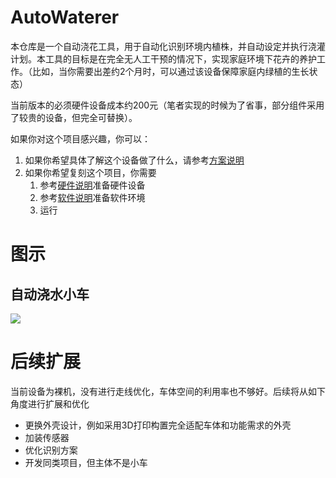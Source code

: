 # AutoWaterer
本仓库是一个自动浇花工具，用于自动化识别环境内植株，并自动设定并执行浇灌计划。本工具的目标是在完全无人工干预的情况下，实现家庭环境下花卉的养护工作。（比如，当你需要出差约2个月时，可以通过该设备保障家庭内绿植的生长状态）

当前版本的必须硬件设备成本约200元（笔者实现的时候为了省事，部分组件采用了较贵的设备，但完全可替换）。

如果你对这个项目感兴趣，你可以：
1. 如果你希望具体了解这个设备做了什么，请参考[方案说明](./Docs/Design.md)
2. 如果你希望复刻这个项目，你需要
   1. 参考[硬件说明](./Docs/Hardware.md)准备硬件设备 
   2. 参考[软件说明](./Docs/Software.md)准备软件环境 
   3. 运行

# 图示
## 自动浇水小车
![](Docs/Images/Example1.png)

# 后续扩展
当前设备为裸机，没有进行走线优化，车体空间的利用率也不够好。后续将从如下角度进行扩展和优化
- 更换外壳设计，例如采用3D打印构置完全适配车体和功能需求的外壳
- 加装传感器
- 优化识别方案
- 开发同类项目，但主体不是小车